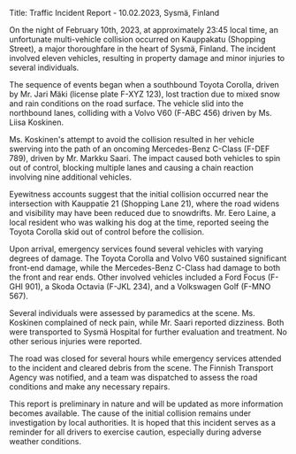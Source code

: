  Title: Traffic Incident Report - 10.02.2023, Sysmä, Finland

On the night of February 10th, 2023, at approximately 23:45 local time, an unfortunate multi-vehicle collision occurred on Kauppakatu (Shopping Street), a major thoroughfare in the heart of Sysmä, Finland. The incident involved eleven vehicles, resulting in property damage and minor injuries to several individuals.

The sequence of events began when a southbound Toyota Corolla, driven by Mr. Jari Mäki (license plate F-XYZ 123), lost traction due to mixed snow and rain conditions on the road surface. The vehicle slid into the northbound lanes, colliding with a Volvo V60 (F-ABC 456) driven by Ms. Liisa Koskinen.

Ms. Koskinen's attempt to avoid the collision resulted in her vehicle swerving into the path of an oncoming Mercedes-Benz C-Class (F-DEF 789), driven by Mr. Markku Saari. The impact caused both vehicles to spin out of control, blocking multiple lanes and causing a chain reaction involving nine additional vehicles.

Eyewitness accounts suggest that the initial collision occurred near the intersection with Kauppatie 21 (Shopping Lane 21), where the road widens and visibility may have been reduced due to snowdrifts. Mr. Eero Laine, a local resident who was walking his dog at the time, reported seeing the Toyota Corolla skid out of control before the collision.

Upon arrival, emergency services found several vehicles with varying degrees of damage. The Toyota Corolla and Volvo V60 sustained significant front-end damage, while the Mercedes-Benz C-Class had damage to both the front and rear ends. Other involved vehicles included a Ford Focus (F-GHI 901), a Skoda Octavia (F-JKL 234), and a Volkswagen Golf (F-MNO 567).

Several individuals were assessed by paramedics at the scene. Ms. Koskinen complained of neck pain, while Mr. Saari reported dizziness. Both were transported to Sysmä Hospital for further evaluation and treatment. No other serious injuries were reported.

The road was closed for several hours while emergency services attended to the incident and cleared debris from the scene. The Finnish Transport Agency was notified, and a team was dispatched to assess the road conditions and make any necessary repairs.

This report is preliminary in nature and will be updated as more information becomes available. The cause of the initial collision remains under investigation by local authorities. It is hoped that this incident serves as a reminder for all drivers to exercise caution, especially during adverse weather conditions.